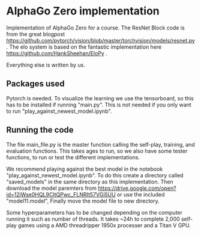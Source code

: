 # AlphaGo Zero implementation
Implementation of AlphaGo Zero for a course.
The ResNet Block code is from the great blogpost https://github.com/pytorch/vision/blob/master/torchvision/models/resnet.py.
The elo system is based on the fantastic implementation here https://github.com/HankSheehan/EloPy .

Everything else is written by us.

## Packages used
Pytorch is needed.
To visualize the learning we use the tensorboard, so this has to be installed if running "main.py". This is not needed if you only want to run "play_against_newest_model.ipynb".

## Running the code
The file main_file.py is the master function calling the self-play, training, and evaluation functions.
This takes ages to run, so we also have some tester functions, to run or test the different implementations.

We recommend playing against the best model in the notebook "play_against_newest_model.ipynb".
To do this create a directory called "saved_models" in the same directory as this implementation.
Then download the model paremters from https://drive.google.com/open?id=12iWse0HQL9CItQPwc_FLNRIt57VGi5UU or use the included "model11.model",
Finally move the model file to new directory.

Some hyperparameters has to be changed depending on the computer running it such as number of threads.
It takes ~24h to complete 2,000 self-play games using a AMD threadripper 1950x processer and a Titan V GPU.
